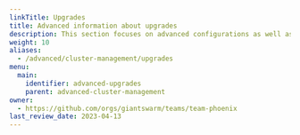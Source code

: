 ```yaml
---
linkTitle: Upgrades
title: Advanced information about upgrades
description: This section focuses on advanced configurations as well as most critical upgrades for Workload Clusters.
weight: 10
aliases:
  - /advanced/cluster-management/upgrades
menu:
  main:
    identifier: advanced-upgrades
    parent: advanced-cluster-management
owner:
  - https://github.com/orgs/giantswarm/teams/team-phoenix
last_review_date: 2023-04-13
---
```

